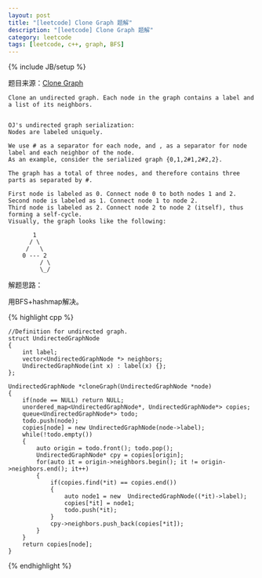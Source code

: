 ```yaml
---
layout: post
title: "[leetcode] Clone Graph 题解"
description: "[leetcode] Clone Graph 题解"
category: leetcode 
tags: [leetcode, c++, graph, BFS]
---
```

{% include JB/setup %}


题目来源：[Clone Graph](https://oj.leetcode.com/problems/clone-graph/)

>

	Clone an undirected graph. Each node in the graph contains a label and a list of its neighbors.
	
	
	OJ's undirected graph serialization:
	Nodes are labeled uniquely.
	
	We use # as a separator for each node, and , as a separator for node label and each neighbor of the node.
	As an example, consider the serialized graph {0,1,2#1,2#2,2}.
	
	The graph has a total of three nodes, and therefore contains three parts as separated by #.
	
	First node is labeled as 0. Connect node 0 to both nodes 1 and 2.
	Second node is labeled as 1. Connect node 1 to node 2.
	Third node is labeled as 2. Connect node 2 to node 2 (itself), thus forming a self-cycle.
	Visually, the graph looks like the following:
	
	       1
	      / \
	     /   \
	    0 --- 2
	         / \
	         \_/


解题思路：

用BFS+hashmap解决。

{% highlight cpp %}

	//Definition for undirected graph.
	struct UndirectedGraphNode 
	{
		int label;
		vector<UndirectedGraphNode *> neighbors;
		UndirectedGraphNode(int x) : label(x) {};
	};
 
	UndirectedGraphNode *cloneGraph(UndirectedGraphNode *node) 
    {
        if(node == NULL) return NULL;
        unordered_map<UndirectedGraphNode*, UndirectedGraphNode*> copies;
        queue<UndirectedGraphNode*> todo; 
        todo.push(node);
        copies[node] = new UndirectedGraphNode(node->label);
        while(!todo.empty())
        {
            auto origin = todo.front(); todo.pop();
            UndirectedGraphNode* cpy = copies[origin];
            for(auto it = origin->neighbors.begin(); it != origin->neighbors.end(); it++)
            {
                if(copies.find(*it) == copies.end())
                {
                    auto node1 = new  UndirectedGraphNode((*it)->label);    
                    copies[*it] = node1;
                    todo.push(*it);
                }
                cpy->neighbors.push_back(copies[*it]);
            }
        }
        return copies[node];
    }
{% endhighlight %}
